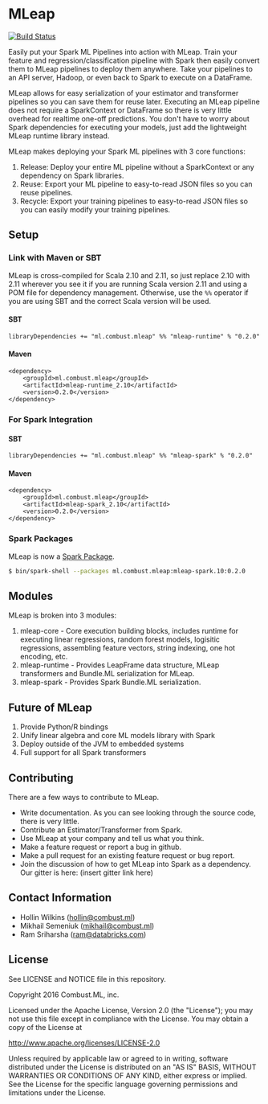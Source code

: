 # MLeap

[![Build Status](https://travis-ci.org/combust-ml/mleap.svg?branch=master)](https://travis-ci.org/combust-ml/mleap)

Easily put your Spark ML Pipelines into action with MLeap. Train your feature and regression/classification pipeline with Spark then easily convert them to MLeap pipelines to deploy them anywhere. Take your pipelines to an API server, Hadoop, or even back to Spark to execute on a DataFrame.

MLeap allows for easy serialization of your estimator and transformer pipelines so you can save them for reuse later. Executing an MLeap pipeline does not require a SparkContext or DataFrame so there is very little overhead for realtime one-off predictions. You don't have to worry about Spark dependencies for executing your models, just add the lightweight MLeap runtime library instead.

MLeap makes deploying your Spark ML pipelines with 3 core functions:

1. Release: Deploy your entire ML pipeline without a SparkContext or any dependency on Spark libraries.
2. Reuse: Export your ML pipeline to easy-to-read JSON files so you can reuse pipelines.
3. Recycle: Export your training pipelines to easy-to-read JSON files so you can easily modify your training pipelines.

## Setup

### Link with Maven or SBT

MLeap is cross-compiled for Scala 2.10 and 2.11, so just replace 2.10 with 2.11 wherever you see it if you are running Scala version 2.11 and using a POM file for dependency management. Otherwise, use the `%%` operator if you are using SBT and the correct Scala version will be used.

#### SBT

```
libraryDependencies += "ml.combust.mleap" %% "mleap-runtime" % "0.2.0"
```

#### Maven

```
<dependency>
    <groupId>ml.combust.mleap</groupId>
    <artifactId>mleap-runtime_2.10</artifactId>
    <version>0.2.0</version>
</dependency>
```

### For Spark Integration

#### SBT

```
libraryDependencies += "ml.combust.mleap" %% "mleap-spark" % "0.2.0"
```

#### Maven

```
<dependency>
    <groupId>ml.combust.mleap</groupId>
    <artifactId>mleap-spark_2.10</artifactId>
    <version>0.2.0</version>
</dependency>
```

### Spark Packages

MLeap is now a [Spark Package](http://spark-packages.org/package/combust-ml/mleap).

```bash
$ bin/spark-shell --packages ml.combust.mleap:mleap-spark.10:0.2.0
```

## Modules

MLeap is broken into 3 modules:

1. mleap-core - Core execution building blocks, includes runtime for executing linear regressions, random forest models, logisitic regressions, assembling feature vectors, string indexing, one hot encoding, etc.
2. mleap-runtime - Provides LeapFrame data structure, MLeap transformers and Bundle.ML serialization for MLeap.
3. mleap-spark - Provides Spark Bundle.ML serialization.

## Future of MLeap

1. Provide Python/R bindings
2. Unify linear algebra and core ML models library with Spark
3. Deploy outside of the JVM to embedded systems
4. Full support for all Spark transformers

## Contributing

There are a few ways to contribute to MLeap.

* Write documentation. As you can see looking through the source code, there is very little.
* Contribute an Estimator/Transformer from Spark.
* Use MLeap at your company and tell us what you think.
* Make a feature request or report a bug in github.
* Make a pull request for an existing feature request or bug report.
* Join the discussion of how to get MLeap into Spark as a dependency. Our gitter is here: (insert gitter link here)

## Contact Information

* Hollin Wilkins (hollin@combust.ml)
* Mikhail Semeniuk (mikhail@combust.ml)
* Ram Sriharsha (ram@databricks.com)

## License

See LICENSE and NOTICE file in this repository.

Copyright 2016 Combust.ML, inc.

Licensed under the Apache License, Version 2.0 (the "License");
you may not use this file except in compliance with the License.
You may obtain a copy of the License at

http://www.apache.org/licenses/LICENSE-2.0

Unless required by applicable law or agreed to in writing, software
distributed under the License is distributed on an "AS IS" BASIS,
WITHOUT WARRANTIES OR CONDITIONS OF ANY KIND, either express or implied.
See the License for the specific language governing permissions and
limitations under the License.
